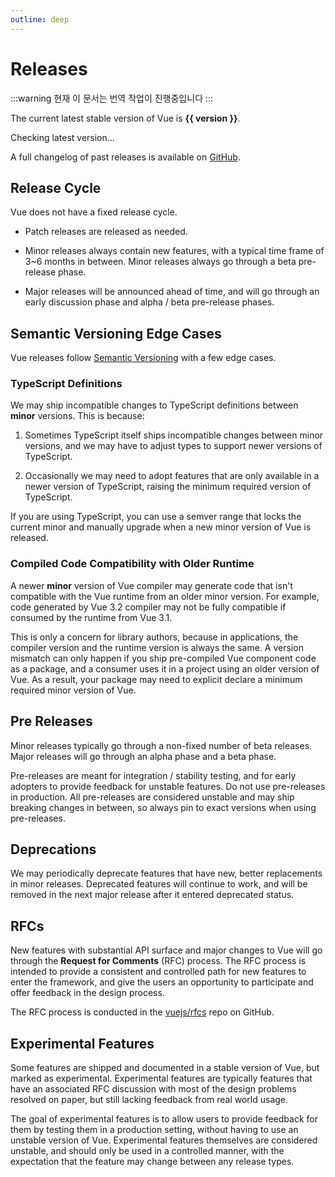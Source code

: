```yaml
---
outline: deep
---
```


<script setup>
import { onMounted } from 'vue'

let version = $ref()

onMounted(async () => {
  const res = await fetch('https://api.github.com/repos/vuejs/core/releases?per_page=1')
  version = (await res.json())[0].name
})
</script>

# Releases
:::warning 현재 이 문서는 번역 작업이 진행중입니다
:::

<p v-if="version">
The current latest stable version of Vue is <strong>{{ version }}</strong>.
</p>
<p v-else>
Checking latest version...
</p>

A full changelog of past releases is available on [GitHub](https://github.com/vuejs/core/blob/main/CHANGELOG.md).

## Release Cycle

Vue does not have a fixed release cycle.

- Patch releases are released as needed.

- Minor releases always contain new features, with a typical time frame of 3~6 months in between. Minor releases always go through a beta pre-release phase.

- Major releases will be announced ahead of time, and will go through an early discussion phase and alpha / beta pre-release phases.

## Semantic Versioning Edge Cases

Vue releases follow [Semantic Versioning](https://semver.org/) with a few edge cases.

### TypeScript Definitions

We may ship incompatible changes to TypeScript definitions between **minor** versions. This is because:

1. Sometimes TypeScript itself ships incompatible changes between minor versions, and we may have to adjust types to support newer versions of TypeScript.

2. Occasionally we may need to adopt features that are only available in a newer version of TypeScript, raising the minimum required version of TypeScript.

If you are using TypeScript, you can use a semver range that locks the current minor and manually upgrade when a new minor version of Vue is released.

### Compiled Code Compatibility with Older Runtime

A newer **minor** version of Vue compiler may generate code that isn't compatible with the Vue runtime from an older minor version. For example, code generated by Vue 3.2 compiler may not be fully compatible if consumed by the runtime from Vue 3.1.

This is only a concern for library authors, because in applications, the compiler version and the runtime version is always the same. A version mismatch can only happen if you ship pre-compiled Vue component code as a package, and a consumer uses it in a project using an older version of Vue. As a result, your package may need to explicit declare a minimum required minor version of Vue.

## Pre Releases

Minor releases typically go through a non-fixed number of beta releases. Major releases will go through an alpha phase and a beta phase.

Pre-releases are meant for integration / stability testing, and for early adopters to provide feedback for unstable features. Do not use pre-releases in production. All pre-releases are considered unstable and may ship breaking changes in between, so always pin to exact versions when using pre-releases.

## Deprecations

We may periodically deprecate features that have new, better replacements in minor releases. Deprecated features will continue to work, and will be removed in the next major release after it entered deprecated status.

## RFCs

New features with substantial API surface and major changes to Vue will go through the **Request for Comments** (RFC) process. The RFC process is intended to provide a consistent and controlled path for new features to enter the framework, and give the users an opportunity to participate and offer feedback in the design process.

The RFC process is conducted in the [vuejs/rfcs](https://github.com/vuejs/rfcs) repo on GitHub.

## Experimental Features

Some features are shipped and documented in a stable version of Vue, but marked as experimental. Experimental features are typically features that have an associated RFC discussion with most of the design problems resolved on paper, but still lacking feedback from real world usage.

The goal of experimental features is to allow users to provide feedback for them by testing them in a production setting, without having to use an unstable version of Vue. Experimental features themselves are considered unstable, and should only be used in a controlled manner, with the expectation that the feature may change between any release types.
